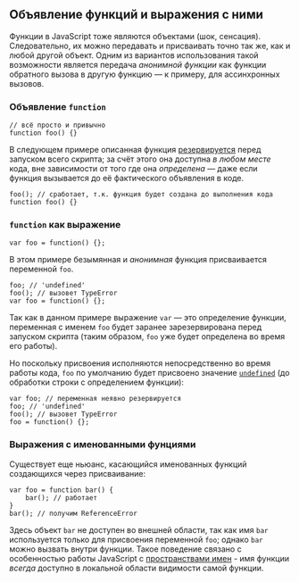 ## Объявление функций и выражения с ними

Функции в JavaScript тоже являются объектами (шок, сенсация). Следовательно, их можно передавать и присваивать точно так же, как и любой другой объект. Одним из вариантов использования такой возможности является передача *анонимной функции* как функции обратного вызова в другую функцию — к примеру, для ассинхронных вызовов.

### Объявление `function`

    // всё просто и привычно
    function foo() {}

В следующем примере описанная функция [резервируется](#function.scopes) перед запуском всего скрипта; за счёт этого она доступна *в любом месте* кода, вне зависимости от того где она *определена* — даже если функция вызывается до её фактического объявления в коде.


    foo(); // сработает, т.к. функция будет создана до выполнения кода
    function foo() {}

### `function` как выражение

    var foo = function() {};

В этом примере безымянная и *анонимная* функция присваивается переменной `foo`.

    foo; // 'undefined'
    foo(); // вызовет TypeError
    var foo = function() {};

Так как в данном примере выражение `var` — это определение функции, переменная с именем `foo` будет заранее зарезервирована перед запуском скрипта (таким образом, `foo` уже будет определена во время его работы).

Но поскольку присвоения исполняются непосредственно во время работы кода, `foo` по умолчанию будет присвоено значение [`undefined`](#core.undefined) (до обработки строки с определением функции):

    var foo; // переменная неявно резервируется
    foo; // 'undefined'
    foo(); // вызовет TypeError
    foo = function() {};

### Выражения с именованными фунциями

Существует еще ньюанс, касающийся именованных функций создающихся через присваивание:

    var foo = function bar() {
        bar(); // работает
    }
    bar(); // получим ReferenceError

Здесь объект `bar` не доступен во внешней области, так как имя `bar` используется только для присвоения переменной `foo`; однако `bar` можно вызвать внутри функции. Такое поведение связано с особенностью работы JavaScript с [пространствами имен](#function.scopes) - имя функции *всегда* доступно в локальной области видимости самой функции.


